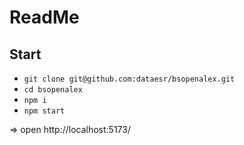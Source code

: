 # ReadMe

## Start
* `git clone git@github.com:dataesr/bsopenalex.git`
* `cd bsopenalex`
* `npm i`
* `npm start`

=> open http://localhost:5173/
